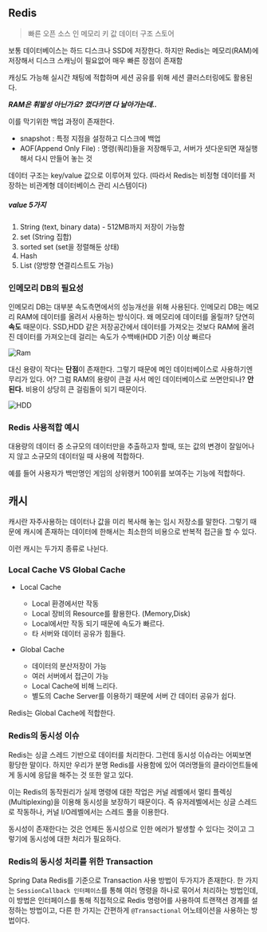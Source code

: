 ## Redis

> 빠른 오픈 소스 인 메모리 키 값 데이터 구조 스토어

보통 데이터베이스는 하드 디스크나 SSD에 저장한다. 하지만 Redis는 메모리(RAM)에 저장해서 디스크 스캐닝이 필요없어 매우 빠른 장점이 존재함

캐싱도 가능해 실시간 채팅에 적합하며 세션 공유를 위해 세션 클러스터링에도 활용된다.


***RAM은 휘발성 아닌가요? 껐다키면 다 날아가는데..***

이를 막기위한 백업 과정이 존재한다.

- snapshot : 특정 지점을 설정하고 디스크에 백업
- AOF(Append Only File) : 명령(쿼리)들을 저장해두고, 서버가 셧다운되면 재실행해서 다시 만들어 놓는 것

데이터 구조는 key/value 값으로 이루어져 있다. (따라서 Redis는 비정형 데이터를 저장하는 비관계형 데이터베이스 관리 시스템이다)

##### value 5가지

1. String (text, binary data) - 512MB까지 저장이 가능함
2. set (String 집합)
3. sorted set (set을 정렬해둔 상태)
4. Hash
5. List (양방향 연결리스트도 가능)

### 인메모리 DB의 필요성

인메모리 DB는 대부분 속도측면에서의 성능개선을 위해 사용된다. 인메모리 DB는 메모리 RAM에 데이터를 올려서 사용하는 방식이다.
왜 메모리에 데이터를 올릴까? 당연히 **속도** 때문이다. SSD,HDD 같은 저장공간에서 데이터를 가져오는 것보다 RAM에 올려진 데이터를 가져오는데 걸리는 속도가 수백배(HDD 기준) 이상 빠르다

![Ram](https://img1.daumcdn.net/thumb/R1280x0/?scode=mtistory2&fname=https%3A%2F%2Fblog.kakaocdn.net%2Fdn%2FBcwuU%2FbtqWKYSRi5Q%2FjRblmXQlGtIdD4nURFkHWk%2Fimg.png)

대신 용량이 작다는 **단점**이 존재한다. 그렇기 때문에 메인 데이터베이스로 사용하기엔 무리가 있다.
어? 그럼 RAM의 용량이 큰걸 사서 메인 데이터베이스로 쓰면안되나? **안된다.**
비용이 상당히 큰 걸림돌이 되기 때문이다.

![HDD](https://img1.daumcdn.net/thumb/R1280x0/?scode=mtistory2&fname=https%3A%2F%2Fblog.kakaocdn.net%2Fdn%2FcJNBig%2FbtqWzsOg5he%2FX3tHPGyI7obqDSlc9LDokk%2Fimg.png)

### Redis 사용적합 예시

대용량의 데이터 중 소규모의 데이터만을 추출하고자 할때, 또는 값의 변경이 잘일어나지 않고 소규모의 데이터일 때 사용에 적합하다.

예를 들어 사용자가 백만명인 게임의 상위랭커 100위를 보여주는 기능에 적합하다.

## 캐시

캐시란 자주사용하는 데이터나 값을 미리 복사해 놓는 임시 저장소를 말한다. 그렇기 때문에 캐시에 존재하는 데이터에 한해서는 최소한의 비용으로 반복적 접근을 할 수 있다.

이런 캐시는 두가지 종류로 나뉜다.

### Local Cache VS Global Cache

- Local Cache
  - Local 환경에서만 작동
  - Local 장비의 Resource를 활용한다. (Memory,Disk)
  - Local에서만 작동 되기 때문에 속도가 빠르다.
  - 타 서버와 데이터 공유가 힘들다.

- Global Cache
  - 데이터의 분산저장이 가능
  - 여러 서버에서 접근이 가능
  - Local Cache에 비해 느리다.
  - 별도의 Cache Server를 이용하기 때문에 서버 간 데이터 공유가 쉽다.

Redis는 Global Cache에 적합한다.


### Redis의 동시성 이슈

Redis는 싱글 스레드 기반으로 데이터를 처리한다. 그런데 동시성 이슈라는 어찌보면 황당한 말이다. 하지만 우리가 분명 Redis를 사용함에 있어
여러명들의 클라이언트들에게 동시에 응답을 해주는 것 또한 알고 있다.

이는 Redis의 동작원리가 실제 명령에 대한 작업은 커널 레벨에서 멀티 플렉싱(Multiplexing)을 이용해 동시성을 보장하기 때문이다.
즉 유저레벨에서는 싱글 스레드로 작동하나, 커널 I/O레벨에서는 스레드 풀을 이용한다.

동시성이 존재한다는 것은 언제든 동시성으로 인한 에러가 발생할 수 있다는 것이고 그렇기에 동시성에 대한 처리가 필요하다.

### Redis의 동시성 처리를 위한 Transaction

Spring Data Redis를 기준으로 Transaction 사용 방법이 두가지가 존재한다.
한 가지는 `SessionCallback 인터페이스`를 통해 여러 명령을 하나로 묶어서 처리하는 방법인데, 
이 방법은 인터페이스를 통해 직접적으로 Redis 명령어를 사용하여 트랜잭션 경계를 설정하는 방법이고,
다른 한 가지는 간편하게 `@Transactional` 어노테이션을 사용하는 방법이다.

